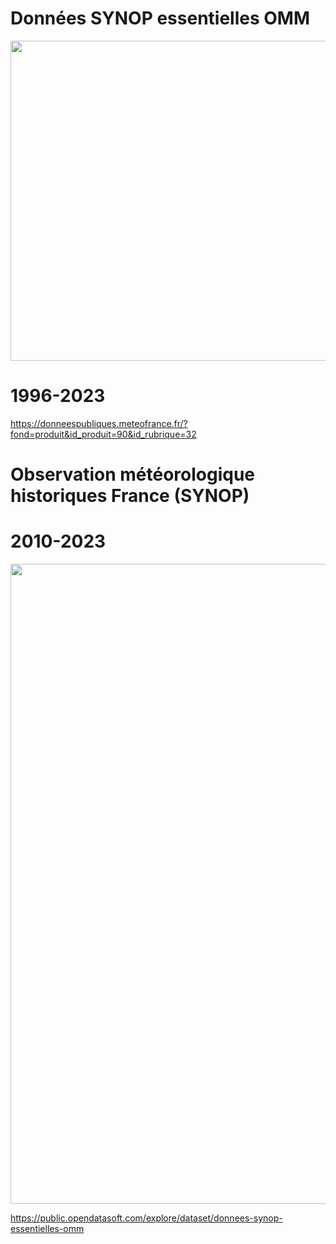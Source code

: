 # Données SYNOP essentielles OMM

<img src="https://github.com/rbizoi/PythonFormationCESI/blob/main/images/meteo-france.jpg" width="512">



# 1996-2023
https://donneespubliques.meteofrance.fr/?fond=produit&id_produit=90&id_rubrique=32


# Observation météorologique historiques France (SYNOP)
# 2010-2023
<img src="https://github.com/rbizoi/PythonFormationCESI/blob/main/images/meteo_france_synop01.png" width="1024">

https://public.opendatasoft.com/explore/dataset/donnees-synop-essentielles-omm

